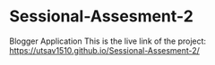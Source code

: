 # Sessional-Assesment-2
Blogger Application
This is the live link of the project:
https://utsav1510.github.io/Sessional-Assesment-2/
